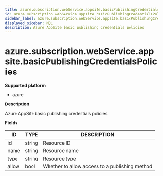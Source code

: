 ```yaml
---
title: azure.subscription.webService.appsite.basicPublishingCredentialsPolicies
id: azure.subscription.webService.appsite.basicPublishingCredentialsPolicies
sidebar_label: azure.subscription.webService.appsite.basicPublishingCredentialsPolicies
displayed_sidebar: MQL
description: Azure AppSite basic publishing credentials policies
---
```


# azure.subscription.webService.appsite.basicPublishingCredentialsPolicies

**Supported platform**

- azure

**Description**

Azure AppSite basic publishing credentials policies

**Fields**

| ID    | TYPE   | DESCRIPTION                                    |
| ----- | ------ | ---------------------------------------------- |
| id    | string | Resource ID                                    |
| name  | string | Resource name                                  |
| type  | string | Resource type                                  |
| allow | bool   | Whether to allow access to a publishing method |
